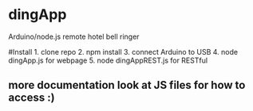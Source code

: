 dingApp
=======

Arduino/node.js remote hotel bell ringer

#Install
    1. clone repo
    2. npm install
    3. connect Arduino to USB
    4. node dingApp.js for webpage
    5. node dingAppREST.js for RESTful
    
## more documentation look at JS files for how to access :)